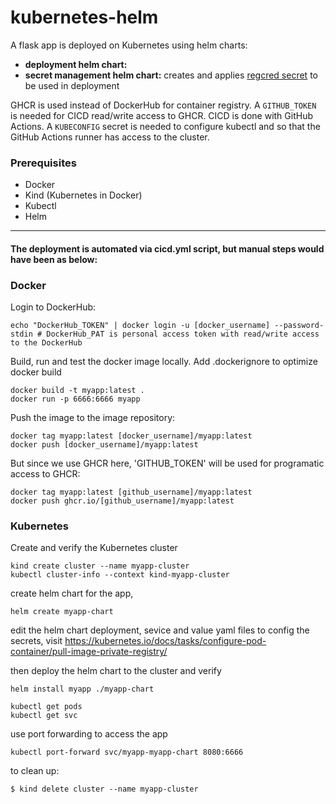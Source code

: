 # kubernetes-helm
A flask app is deployed on Kubernetes using helm charts:
- **deployment helm chart:** 
- **secret management helm chart:** creates and applies [regcred secret](https://kubernetes.io/docs/tasks/configure-pod-container/pull-image-private-registry/) to be used in deployment 

GHCR is used instead of DockerHub for container registry. A `GITHUB_TOKEN` is needed for CICD read/write access to GHCR.
CICD is done with GitHub Actions. A `KUBECONFIG` secret is needed to configure kubectl and so that the GitHub Actions runner has access to the cluster.

### Prerequisites

- Docker
- Kind (Kubernetes in Docker)
- Kubectl
- Helm
**************************
#### The deployment is automated via cicd.yml script, but manual steps would have been as below: 

### Docker
Login to DockerHub:
```
echo "DockerHub_TOKEN" | docker login -u [docker_username] --password-stdin # DockerHub_PAT is personal access token with read/write access to the DockerHub
```
Build, run and test the docker image locally. Add .dockerignore to optimize docker build
```
docker build -t myapp:latest .
docker run -p 6666:6666 myapp
```
Push the image to the image repository:
```
docker tag myapp:latest [docker_username]/myapp:latest
docker push [docker_username]/myapp:latest
```
But since we use GHCR here, 'GITHUB_TOKEN' will be used for programatic access to GHCR:
```
docker tag myapp:latest [github_username]/myapp:latest
docker push ghcr.io/[github_username]/myapp:latest
```


 ### Kubernetes

Create and verify the Kubernetes cluster
```
kind create cluster --name myapp-cluster
kubectl cluster-info --context kind-myapp-cluster
```

create helm chart for the app, 
```
helm create myapp-chart
```
edit the helm chart deployment, sevice and value yaml files
to config the secrets, visit https://kubernetes.io/docs/tasks/configure-pod-container/pull-image-private-registry/

then deploy the helm chart to the cluster and verify
```
helm install myapp ./myapp-chart

kubectl get pods
kubectl get svc
```
use port forwarding to access the app
```
kubectl port-forward svc/myapp-myapp-chart 8080:6666
```

to clean up:
```
$ kind delete cluster --name myapp-cluster
```
